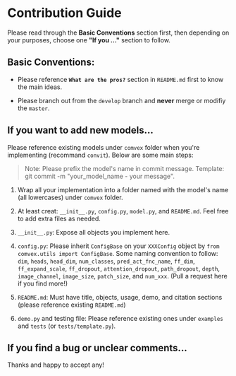 # Contribution Guide

Please read through the **Basic Conventions** section first, then depending on your purposes, choose one **"If you ..."** section to follow.

## Basic Conventions:

- Please reference **`What are the pros?`** section in `README.md` first to know the main ideas.

- Please branch out from the `develop` branch and **never** merge or modifiy the `master`.

## If you want to add new models...

Please reference existing models under `comvex` folder when you're implementing (recommand `convit`). Below are some main steps:

> Note: Please prefix the model's name in commit message. Template: git commit -m "your_model_name - your message".

1. Wrap all your implementation into a folder named with the model's name (all lowercases) under `comvex` folder.

2. At least creat: `__init__.py`, `config.py`, `model.py`, and `README.md`. Feel free to add extra files as needed.

3. `__init__.py`: Expose all objects you implement here.

4. `config.py`: Please inherit `ConfigBase` on your `XXXConfig` object by `from comvex.utils import ConfigBase`. Some naming convention to follow: `dim`, `heads`, `head_dim`, `num_classes`, `pred_act_fnc_name`, `ff_dim`, `ff_expand_scale`, `ff_dropout`, `attention_dropout`, `path_dropout`, `depth`, `image_channel`, `image_size`, `patch_size`, and `num_xxx`. (Pull a request here if you find more!)

5. `README.md`: Must have title, objects, usage, demo, and citation sections (please reference existing `README.md`)

6. `demo.py` and testing file: Please reference existing ones under `examples` and `tests` (or `tests/template.py`).

## If you find a bug or unclear comments...

Thanks and happy to accept any!
